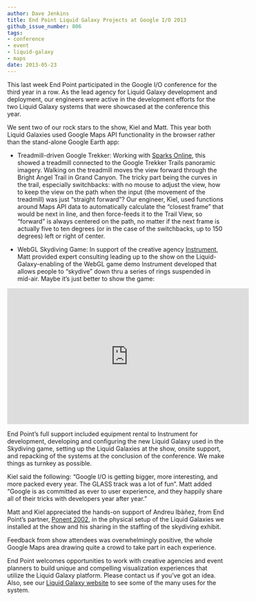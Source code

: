 ```yaml
---
author: Dave Jenkins
title: End Point Liquid Galaxy Projects at Google I/O 2013
github_issue_number: 806
tags:
- conference
- event
- liquid-galaxy
- maps
date: 2013-05-23
---
```


This last week End Point participated in the Google I/O conference for the third year in a row. As the lead agency for Liquid Galaxy development and deployment, our engineers were active in the development efforts for the two Liquid Galaxy systems that were showcased at the conference this year.

We sent two of our rock stars to the show, Kiel and Matt. This year both Liquid Galaxies used Google Maps API functionality in the browser rather than the stand-alone Google Earth app:

- Treadmill-driven Google Trekker: Working with [Sparks Online](https://wearesparks.com/), this showed a treadmill connected to the Google Trekker Trails panoramic imagery. Walking on the treadmill moves the view forward through the Bright Angel Trail in Grand Canyon. The tricky part being the curves in the trail, especially switchbacks: with no mouse to adjust the view, how to keep the view on the path when the input (the movement of the treadmill) was just “straight forward”? Our engineer, Kiel, used functions around Maps API data to automatically calculate the “closest frame” that would be next in line, and then force-feeds it to the Trail View, so “forward” is always centered on the path, no matter if the next frame is actually five to ten degrees (or in the case of the switchbacks, up to 150 degrees) left or right of center.

- WebGL Skydiving Game: In support of the creative agency [Instrument](http://www.instrument.com/), Matt provided expert consulting leading up to the show on the Liquid-Galaxy-enabling of the WebGL game demo Instrument developed that allows people to “skydive” down thru a series of rings suspended in mid-air. Maybe it’s just better to show the game:

<iframe width="560" height="315" src="https://www.youtube.com/embed/FghhA-hLBg8" frameborder="0" allow="autoplay; encrypted-media" allowfullscreen></iframe>

End Point’s full support included equipment rental to Instrument for development, developing and configuring the new Liquid Galaxy used in the Skydiving game, setting up the Liquid Galaxies at the show, onsite support, and repacking of the systems at the conclusion of the conference. We make things as turnkey as possible.

Kiel said the following: “Google I/O is getting bigger, more interesting, and more packed every year. The GLASS track was a lot of fun”. Matt added “Google is as committed as ever to user experience, and they happily share all of their tricks with developers year after year.”

Matt and Kiel appreciated the hands-on support of Andreu Ibàñez, from End Point’s partner, [Ponent 2002](http://www.ponent2002.com/), in the physical setup of the Liquid Galaxies we installed at the show and his sharing in the staffing of the skydiving exhibit.

Feedback from show attendees was overwhelmingly positive, the whole Google Maps area drawing quite a crowd to take part in each experience.

End Point welcomes opportunities to work with creative agencies and event planners to build unique and compelling visualization experiences that utilize the Liquid Galaxy platform. Please contact us if you’ve got an idea. Also, see our [Liquid Galaxy website](https://liquidgalaxy.endpoint.com) to see some of the many uses for the system.
